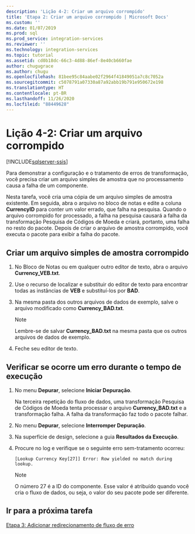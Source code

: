 ```yaml
---
description: 'Lição 4-2: Criar um arquivo corrompido'
title: 'Etapa 2: Criar um arquivo corrompido | Microsoft Docs'
ms.custom: ''
ms.date: 01/07/2019
ms.prod: sql
ms.prod_service: integration-services
ms.reviewer: ''
ms.technology: integration-services
ms.topic: tutorial
ms.assetid: cd0b18dc-66c3-4d88-86ef-8e40cb660fae
author: chugugrace
ms.author: chugu
ms.openlocfilehash: 81bee95c84aabe02f2964f41849051a7c8c7052a
ms.sourcegitcommit: c5078791a07330a87a92abb19b791e950672e198
ms.translationtype: HT
ms.contentlocale: pt-BR
ms.lasthandoff: 11/26/2020
ms.locfileid: "88449628"
---
```

# <a name="lesson-4-2-create-a-corrupted-file"></a>Lição 4-2: Criar um arquivo corrompido

[!INCLUDE[sqlserver-ssis](../includes/applies-to-version/sqlserver-ssis.md)]



Para demonstrar a configuração e o tratamento de erros de transformação, você precisa criar um arquivo simples de amostra que no processamento causa a falha de um componente.  
  
Nesta tarefa, você cria uma cópia de um arquivo simples de amostra existente. Em seguida, abra o arquivo no bloco de notas e edite a coluna **CurrencyID** para conter um valor errado, que falha na pesquisa. Quando o arquivo corrompido for processado, a falha na pesquisa causará a falha da transformação Pesquisa de Códigos de Moeda e criará, portanto, uma falha no resto do pacote. Depois de criar o arquivo de amostra corrompido, você executa o pacote para exibir a falha do pacote.  
  
## <a name="create-a-corrupted-sample-flat-file"></a>Criar um arquivo simples de amostra corrompido  
  
1.  No Bloco de Notas ou em qualquer outro editor de texto, abra o arquivo **Currency_VEB.txt**.  
  
2.  Use o recurso de localizar e substituir do editor de texto para encontrar todas as instâncias de **VEB** e substituí-los por **BAD**.  
  
3.  Na mesma pasta dos outros arquivos de dados de exemplo, salve o arquivo modificado como **Currency_BAD.txt**.  
  
    > [!NOTE]  
    > Lembre-se de salvar **Currency_BAD.txt** na mesma pasta que os outros arquivos de dados de exemplo.  
  
4.  Feche seu editor de texto.  
  
## <a name="verify-that-an-error-occurs-during-run-time"></a>Verificar se ocorre um erro durante o tempo de execução  
  
1.  No menu **Depurar**, selecione **Iniciar Depuração**.  
  
    Na terceira repetição do fluxo de dados, uma transformação Pesquisa de Códigos de Moeda tenta processar o arquivo **Currency_BAD.txt** e a transformação falha. A falha da transformação faz todo o pacote falhar.  
  
2.  No menu **Depurar**, selecione **Interromper Depuração**.  
  
3.  Na superfície de design, selecione a guia **Resultados da Execução**.  
  
4.  Procure no log e verifique se o seguinte erro sem-tratamento ocorreu:  
  
    ```
    [Lookup Currency Key[27]] Error: Row yielded no match during lookup.
    ```
  
    > [!NOTE]  
    > O número 27 é a ID do componente. Esse valor é atribuído quando você cria o fluxo de dados, ou seja, o valor do seu pacote pode ser diferente.  
  
## <a name="go-to-next-task"></a>Ir para a próxima tarefa  
[Etapa 3: Adicionar redirecionamento de fluxo de erro](../integration-services/lesson-4-3-adding-error-flow-redirection.md)  
  
  
  
